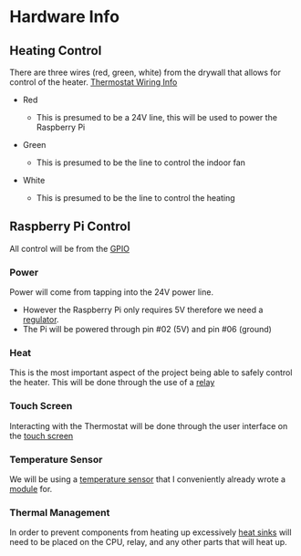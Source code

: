 # Hardware Info

## Heating Control

There are three wires (red, green, white) from the drywall that allows for control of the heater.
[Thermostat Wiring Info](https://dzone.com/articles/how-to-build-your-own-arduino-thermostat)

* Red
  * This is presumed to be a 24V line, this will be used to power the Raspberry Pi
  
* Green
  * This is presumed to be the line to control the indoor fan

* White
  * This is presumed to be the line to control the heating 
  
## Raspberry Pi Control
All control will be from the [GPIO](https://pinout.xyz/#)

### Power
Power will come from tapping into the 24V power line.
* However the Raspberry Pi only requires 5V therefore we need a [regulator](https://www.adafruit.com/product/2164).
* The Pi will be powered through pin #02 (5V) and pin #06 (ground)

### Heat
This is the most important aspect of the project being able to safely control the heater. This will be done through the use of a [relay](https://www.amazon.com/WINGONEER-KY-019-Channel-Module-arduino/dp/B06XHJ2PBJ/ref=sr_1_3?ie=UTF8&qid=1542921769&sr=8-3&keywords=relay)

### Touch Screen
Interacting with the Thermostat will be done through the user interface on the [touch screen](https://www.amazon.com/gp/product/B01IGBDT02/ref=ox_sc_act_title_1?smid=A2E7RYXKRFD586&psc=1)

### Temperature Sensor
We will be using a [temperature sensor](https://www.adafruit.com/product/3251) that I conveniently already wrote a [module](https://github.com/dpengineering/RaspberryPiCommon/tree/master/Libraries/TemperatureSensor) for.

### Thermal Management
In order to prevent components from heating up excessively [heat sinks](https://www.amazon.com/Gadgeter-Aluminum-Raspberry-Thermally-Conductive/dp/B01JB8MQ76/ref=sr_1_10?ie=UTF8&qid=1542921910&sr=8-10&keywords=small+heatsinks) will need to be placed on the CPU, relay, and any other parts that will heat up.